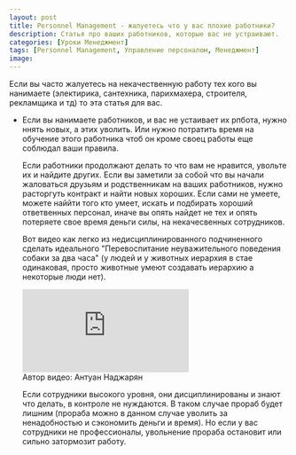 ```yaml
---
layout: post
title: Personnel Management - жалуетесь что у вас плохие работники?
description: Статья про ваших работников, которые вас не устраивают.
categories: [Уроки Менеджмент]
tags: [Personnel Management, Управление персоналом, Менеджмент]
image:
---
```

Если вы часто жалуетесь на некачественную работу тех кого вы нанимаете (электирика, сантехника, парихмахера, строителя, рекламщика и тд) то эта статья для вас.
<ul>
<li>
Если вы нанимаете работников, и вас не устаивает их рпбота, нужно ннять новых, а этих уволить. Или нужно потратить время на обучение этого работника чтоб он кроме своец работы еще соблюдал ваши правила.

Если работники продолжают делать то что вам не нравится, увольте их и найдите других. Если вы заметили за собой что вы начали жаловаться друзьям и родственникам на ваших работников, нужно расторгуть контракт и найти новых хороших. Если сами не умеете, можете наййти того кто умеет, искать и подбирать хороший ответвенных персонал, иначе вы опять найдет не тех и опять потеряете свое время деньги силы, на некачесвенных сотрудников.


Вот видео как легко из недисциплинированного подчиненного сделать идеального "Перевоспитание неуважительного поведения собаки за два часа" (у людей и у животных иерархия в стае одинаковая, просто животные умеют создавать иерархию а некоторые люди нет).


<div class="yt-video-container-1">
    <iframe src="https://www.youtube.com/embed/qpT_ywHvcNQ?rel=0" frameborder="0" allowfullscreen></iframe>
</div>
Автор видео: Антуан Наджарян

Если сотрудники высокого уровня, они дисциплинированы и знают что делать, в контроле не нуждаются. В таком случае прораб будет лишним (прораба можно в данном случае уволить за ненадобностью и сэкономить деньги и время). Но если у вас сотрудники не профессионалы, увольнение прораба остановит или сильно затормозит работу.
